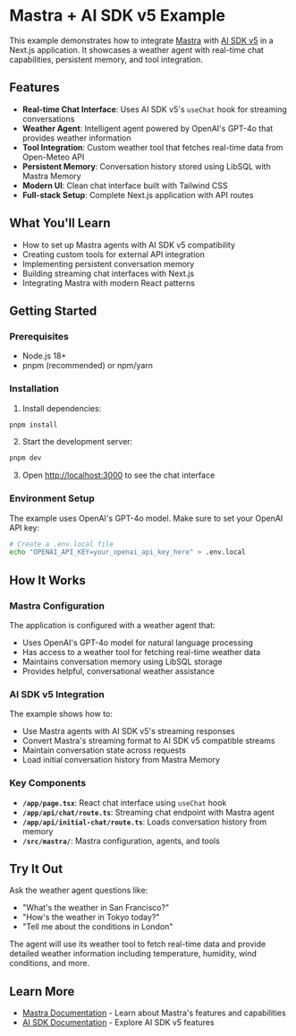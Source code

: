 # Mastra + AI SDK v5 Example

This example demonstrates how to integrate [Mastra](https://mastra.ai) with [AI SDK v5](https://sdk.vercel.ai/) in a Next.js application. It showcases a weather agent with real-time chat capabilities, persistent memory, and tool integration.

## Features

- **Real-time Chat Interface**: Uses AI SDK v5's `useChat` hook for streaming conversations
- **Weather Agent**: Intelligent agent powered by OpenAI's GPT-4o that provides weather information
- **Tool Integration**: Custom weather tool that fetches real-time data from Open-Meteo API
- **Persistent Memory**: Conversation history stored using LibSQL with Mastra Memory
- **Modern UI**: Clean chat interface built with Tailwind CSS
- **Full-stack Setup**: Complete Next.js application with API routes

## What You'll Learn

- How to set up Mastra agents with AI SDK v5 compatibility
- Creating custom tools for external API integration
- Implementing persistent conversation memory
- Building streaming chat interfaces with Next.js
- Integrating Mastra with modern React patterns

## Getting Started

### Prerequisites

- Node.js 18+ 
- pnpm (recommended) or npm/yarn

### Installation

1. Install dependencies:

```bash
pnpm install
```

2. Start the development server:

```bash
pnpm dev
```

3. Open [http://localhost:3000](http://localhost:3000) to see the chat interface

### Environment Setup

The example uses OpenAI's GPT-4o model. Make sure to set your OpenAI API key:

```bash
# Create a .env.local file
echo "OPENAI_API_KEY=your_openai_api_key_here" > .env.local
```

## How It Works

### Mastra Configuration

The application is configured with a weather agent that:

- Uses OpenAI's GPT-4o model for natural language processing
- Has access to a weather tool for fetching real-time weather data
- Maintains conversation memory using LibSQL storage
- Provides helpful, conversational weather assistance

### AI SDK v5 Integration

The example shows how to:

- Use Mastra agents with AI SDK v5's streaming responses
- Convert Mastra's streaming format to AI SDK v5 compatible streams
- Maintain conversation state across requests
- Load initial conversation history from Mastra Memory

### Key Components

- **`/app/page.tsx`**: React chat interface using `useChat` hook
- **`/app/api/chat/route.ts`**: Streaming chat endpoint with Mastra agent
- **`/app/api/initial-chat/route.ts`**: Loads conversation history from memory
- **`/src/mastra/`**: Mastra configuration, agents, and tools

## Try It Out

Ask the weather agent questions like:

- "What's the weather in San Francisco?"
- "How's the weather in Tokyo today?"
- "Tell me about the conditions in London"

The agent will use its weather tool to fetch real-time data and provide detailed weather information including temperature, humidity, wind conditions, and more.

## Learn More

- [Mastra Documentation](https://docs.mastra.ai) - Learn about Mastra's features and capabilities
- [AI SDK Documentation](https://sdk.vercel.ai) - Explore AI SDK v5 features